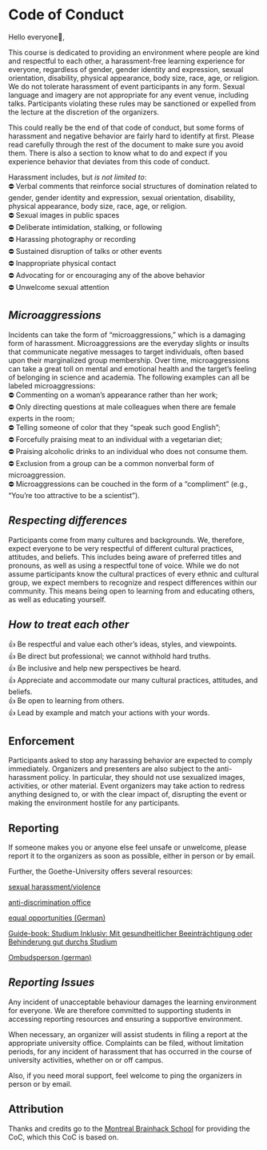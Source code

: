 # Code of Conduct

Hello everyone👋,

This course is dedicated to providing an environment where people are kind and respectful to each other, a harassment-free learning experience for everyone, regardless of gender, gender identity and expression, sexual orientation, disability, physical appearance, body size, race, age, or religion. We do not tolerate harassment of event participants in any form. Sexual language and imagery are not appropriate for any event venue, including talks. Participants violating these rules may be sanctioned or expelled from the lecture at the discretion of the organizers.

This could really be the end of that code of conduct, but some forms of harassment and negative behavior are fairly hard to identify at first. Please read carefully through the rest of the document to make sure you avoid them. There is also a section to know what to do and expect if you experience behavior that deviates from this code of conduct.

Harassment includes, but _is not limited to_:  
⛔ Verbal comments that reinforce social structures of domination related to gender, gender identity and expression, sexual orientation, disability, physical appearance, body size, race, age, or religion.  
⛔ Sexual images in public spaces  
⛔ Deliberate intimidation, stalking, or following  
⛔ Harassing photography or recording  
⛔ Sustained disruption of talks or other events  
⛔ Inappropriate physical contact  
⛔ Advocating for or encouraging any of the above behavior  
⛔ Unwelcome sexual attention  

## *Microaggressions*
Incidents can take the form of “microaggressions,” which is a damaging form of harassment. Microaggressions are the everyday slights or insults that communicate negative messages to target individuals, often based upon their marginalized group membership. Over time, microaggressions can take a great toll on mental and emotional health and the target’s feeling of belonging in science and academia. The following examples can all be labeled microaggressions:  
⛔ Commenting on a woman’s appearance rather than her work;  
⛔ Only directing questions at male colleagues when there are female experts in the room;  
⛔ Telling someone of color that they “speak such good English”;  
⛔ Forcefully praising meat to an individual with a vegetarian diet;  
⛔ Praising alcoholic drinks to an individual who does not consume them.  
⛔ Exclusion from a group can be a common nonverbal form of microaggression.  
⛔ Microaggressions can be couched in the form of a “compliment” (e.g., “You’re too attractive to be a scientist”).  

## *Respecting differences*  
Participants come from many cultures and backgrounds. We, therefore, expect everyone to be very respectful of different cultural practices, attitudes, and beliefs. This includes being aware of preferred titles and pronouns, as well as using a respectful tone of voice.
While we do not assume participants know the cultural practices of every ethnic and cultural group, we expect members to recognize and respect differences within our community. This means being open to learning from and educating others, as well as educating yourself.

## *How to treat each other*  
👍 Be respectful and value each other’s ideas, styles, and viewpoints.  
👍 Be direct but professional; we cannot withhold hard truths.  
👍 Be inclusive and help new perspectives be heard.  
👍 Appreciate and accommodate our many cultural practices, attitudes, and beliefs.  
👍 Be open to learning from others.  
👍 Lead by example and match your actions with your words.  


## **Enforcement**
Participants asked to stop any harassing behavior are expected to comply immediately. Organizers and presenters are also subject to the anti-harassment policy. In particular, they should not use sexualized images, activities, or other material. Event organizers may take action to redress anything designed to, or with the clear impact of, disrupting the event or making the environment hostile for any participants.

## **Reporting**
If someone makes you or anyone else feel unsafe or unwelcome, please report it to the organizers as soon as possible, either in person or by email.

Further, the Goethe-University offers several resources: 

[sexual harassment/violence](https://www.goethe-university-frankfurt.de/113533163/Sexualised_Discrimination?locale=ent)

[anti-discrimination office](https://www.goethe-university-frankfurt.de/113532682/Services_and_Self_conception?locale=en)

[equal opportunities (German)](https://www.uni-frankfurt.de/70268108/Beratungsstelle_Chancengleichheit)

[Guide-book: Studium Inklusiv: Mit gesundheitlicher Beeinträchtigung oder Behinderung
gut durchs Studium](https://www.uni-frankfurt.de/98672010/leitfaden_gu_inklusion_stud.pdf)

[Ombudsperson (german)](https://www.uni-frankfurt.de/97234850/Ombudspersonen_f%C3%BCr_Studierende_und_wissenschaftliche_Mitarbeiter_innen_sowie_f%C3%BCr_studentische_und_wissenschaftliche_Hilfskr%C3%A4fte)



## *Reporting Issues*

Any incident of unacceptable behaviour damages the learning environment for everyone. We are therefore committed to supporting students in accessing reporting resources and ensuring a supportive environment.

When necessary, an organizer will assist students in filing a report at the appropriate university office. Complaints can be filed, without limitation periods, for any incident of harassment that has occurred in the course of university activities, whether on or off campus.

Also, if you need moral support, feel welcome to ping the organizers in person or by email.


## Attribution
Thanks and credits go to the [Montreal Brainhack School](https://school.brainhackmtl.org/) for providing the CoC, which this CoC is based on.
